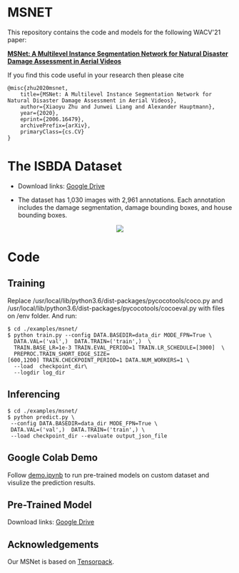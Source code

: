 # MSNET
This repository contains the code and models for the following WACV'21 paper:

**[MSNet: A Multilevel Instance Segmentation Network for Natural Disaster Damage Assessment in Aerial Videos](https://arxiv.org/abs/2006.16479)** 

If you find this code useful in your research then please cite

```
@misc{zhu2020msnet,
    title={MSNet: A Multilevel Instance Segmentation Network for Natural Disaster Damage Assessment in Aerial Videos},
    author={Xiaoyu Zhu and Junwei Liang and Alexander Hauptmann},
    year={2020},
    eprint={2006.16479},
    archivePrefix={arXiv},
    primaryClass={cs.CV}
}
```
# The ISBDA Dataset

+ Download links: [Google Drive](https://drive.google.com/file/d/1kEKJ8kr1aScXz_1El7Mn-Yi0ANducQIW/view?usp=sharing)

+ The dataset has 1,030 images with 2,961 annotations. Each annotation includes the damage segmentation, damage bounding boxes, and house bounding boxes. 

<div align="center">
  <div style="">
      <img src="data_vis.png"/>
  </div>
</div>

# Code
## Training
Replace /usr/local/lib/python3.6/dist-packages/pycocotools/coco.py and /usr/local/lib/python3.6/dist-packages/pycocotools/cocoeval.py with files on /env folder. And run:
```
$ cd ./examples/msnet/
$ python train.py --config DATA.BASEDIR=data_dir MODE_FPN=True \
  DATA.VAL=('val',)  DATA.TRAIN=('train',)  \
  TRAIN.BASE_LR=1e-3 TRAIN.EVAL_PERIOD=1 TRAIN.LR_SCHEDULE=[3000]  \
  PREPROC.TRAIN_SHORT_EDGE_SIZE=[600,1200] TRAIN.CHECKPOINT_PERIOD=1 DATA.NUM_WORKERS=1 \
  --load  checkpoint_dir\
  --logdir log_dir
```
## Inferencing
```
$ cd ./examples/msnet/
$ python predict.py \
 --config DATA.BASEDIR=data_dir MODE_FPN=True \
 DATA.VAL=('val',)  DATA.TRAIN=('train',) \
 --load checkpoint_dir --evaluate output_json_file
```

## Google Colab Demo 
Follow [demo.ipynb](https://github.com/zgzxy001/MSNET/blob/master/demo.ipynb) to run pre-trained models on custom dataset and visulize the prediction results. 

## Pre-Trained Model
Download links: [Google Drive](https://drive.google.com/drive/folders/1aCvZ-jjYKJbserHrdK3X4xS6tLFGIbpp?usp=sharing)


## Acknowledgements
Our MSNet is based on [Tensorpack](https://github.com/tensorpack/tensorpack/tree/master/examples/FasterRCNN).
